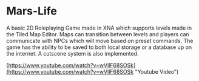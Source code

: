 # Mars-Life
A basic 2D Roleplaying Game made in XNA which supports levels made in the Tiled Map Editor. Maps can transition between levels and players can communicate with NPCs which will move based on preset commands. The game has the ability to be saved to both local storage or a database up on the internet. A cutscene system is also implemented.

[https://www.youtube.com/watch?v=wVllF68SOSk](https://www.youtube.com/watch?v=wVllF68SOSk "Youtube Video")

